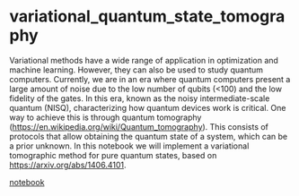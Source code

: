 # variational_quantum_state_tomography

Variational methods have a wide range of application in optimization and machine learning. However, they can also be used to study quantum computers. Currently, we are in an era where quantum computers present a large amount of noise due to the low number of qubits (<100) and the low fidelity of the gates. In this era, known as the noisy intermediate-scale quantum (NISQ), characterizing how quantum devices work is critical. One way to achieve this is through quantum tomography (https://en.wikipedia.org/wiki/Quantum_tomography). This consists of protocols that allow obtaining the quantum state of a system, which can be a prior unknown. In this notebook we will implement a variational tomographic method for pure quantum states, based on https://arxiv.org/abs/1406.4101. 

[notebook](./QuantumTomography.py)


